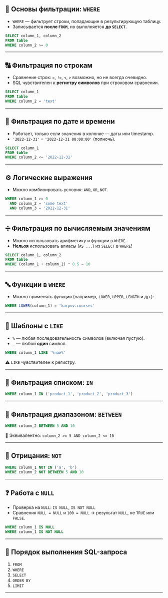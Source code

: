 ## 📌 **Основы фильтрации: `WHERE`**

* `WHERE` — фильтрует строки, попадающие в результирующую таблицу.
* Записывается **после `FROM`**, но выполняется **до `SELECT`**.

```sql
SELECT column_1, column_2
FROM table
WHERE column_2 >= 0
```

---

## 🔠 **Фильтрация по строкам**

* Сравнение строк: `=`, `!=`, `<`, `>` возможно, но не всегда очевидно.
* SQL чувствителен к **регистру символов** при строковом сравнении.

```sql
SELECT column_1
FROM table
WHERE column_2 = 'text'
```

---

## 📅 **Фильтрация по дате и времени**

* Работает, только если значения в колонке — даты или timestamp.
* `'2022-12-31'` = `'2022-12-31 00:00:00'` (полночь).

```sql
SELECT column_1
FROM table
WHERE column_2 <= '2022-12-31'
```

---

## ⚙️ **Логические выражения**

* Можно комбинировать условия: `AND`, `OR`, `NOT`.

```sql
WHERE column_1 >= 0 
  AND column_2 = 'some text' 
  AND column_3 = '2022-12-31'
```

---

## ➗ **Фильтрация по вычисляемым значениям**

* Можно использовать арифметику и функции в `WHERE`.
* **Нельзя** использовать алиасы (`AS ...`) из `SELECT` в `WHERE`!

```sql
SELECT column_1, column_2
FROM table
WHERE (column_1 + column_2) * 0.5 = 10
```

---

## 🔤 **Функции в `WHERE`**

* Можно применять функции (например, `LOWER`, `UPPER`, `LENGTH` и др.):

```sql
WHERE LOWER(column_1) = 'karpov.courses'
```

---

## 🧩 **Шаблоны с `LIKE`**

* `%` — любая последовательность символов (включая пустую).
* `_` — любой **один** символ.

```sql
WHERE column_1 LIKE '%чай%'
```

⚠️ `LIKE` чувствителен к регистру.

---

## 📃 **Фильтрация списком: `IN`**

```sql
WHERE column_1 IN ('product_1', 'product_2', 'product_3')
```

---

## 🔢 **Фильтрация диапазоном: `BETWEEN`**

```sql
WHERE column_2 BETWEEN 5 AND 10
```

📌 Эквивалентно: `column_2 >= 5 AND column_2 <= 10`

---

## 🚫 **Отрицания: `NOT`**

```sql
WHERE column_1 NOT IN ('a', 'b')
WHERE column_2 NOT BETWEEN 5 AND 10
```

---

## ❓ **Работа с `NULL`**

* Проверка на `NULL`: `IS NULL`, `IS NOT NULL`
* Сравнения `NULL = NULL` и `100 = NULL` → результат `NULL`, не `TRUE` или `FALSE`.

```sql
WHERE column_1 IS NULL
WHERE column_1 IS NOT NULL
```

---

## 🔄 **Порядок выполнения SQL-запроса**

1. `FROM`
2. `WHERE`
3. `SELECT`
4. `ORDER BY`
5. `LIMIT`

---
